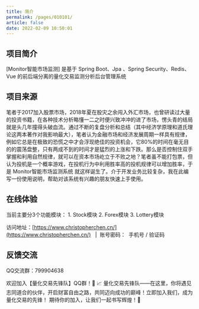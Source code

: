```yaml
---
title: 简介
permalink: /pages/010101/
article: false
date: 2022-02-09 10:50:01
---
```

## 项目简介
<!-- [![star](https://gitee.com/elunez/eladmin/badge/star.svg?theme=white)](https://gitee.com/elunez/eladmin)
[![GitHub stars](https://img.shields.io/github/stars/elunez/eladmin.svg?style=social&label=Stars)](https://github.com/elunez/eladmin)
[![GitHub forks](https://img.shields.io/github/forks/elunez/eladmin.svg?style=social&label=Fork)](https://github.com/elunez/eladmin) -->

[Monitor智能市场监测] 是基于 Spring Boot、Jpa 、Spring Security、Redis、Vue 的前后端分离的量化交易监测分析后台管理系统

<!-- ::: tip 如果项目对你有帮助，可以将本站加入【广告拦截白名单】如果遇到感兴趣的广告，可以点击查看支持下，感谢支持
::: -->

## 项目来源

笔者于2017加入股票市场，2018年夏在股灾之余闯入外汇市场，也曾研读过大量的投资书籍，在各种技术分析略懂一二之时便兴致冲冲的进了市场，愣头青的结局就是头几年撞得头破血流。通过不断的复盘分析和总结（其中经济学原理和道氏理论这两本著作对我影响最大），笔者认为金融市场和经济发展周期一样具有规律，例如它总是在极致的恐慌之中才会浮现绝佳的投资机会，它80%的时间在毫无目的的震荡盘整，只有两成不到的时间才是猛烈的上涨和下跌。那么是否控制住双手掌握和利用自然规律，就可以在资本市场屹立于不败之地？笔者虽不能打包票，但认为投机是一个概率游戏，在投机行为中利用胜率高的投机规律可以增加胜率，于是 Monitor智能市场监测系统 就这样诞生了。介于开发业务比较复杂，我在此编写一份使用说明，帮助对该系统有兴趣的朋友快速上手使用。
 <!-- [点我查看](/pages/010101/#项目源码) -->

## 在线体验
当前主要分3个功能模块：
    1. Stock模块
    2. Forex模块
    3. Lottery模块

访问地址：[https://www.christopherchen.cn/](https://www.christopherchen.cn/) &nbsp;&nbsp;|&nbsp;&nbsp;账号密码：&nbsp;&nbsp;手机号 / 验证码

<!-- ## 项目源码

码云作为国内同步仓库，可解决Github克隆缓慢的问题，两个平台的代码都是同步更新的，按需选择

| 版本           |   Github  |   Gitee  |
|--------------|--- | --- |
| Mybatis-Plus |  [https://github.com/elunez/eladmin-mp](https://github.com/elunez/eladmin-mp)   | [https://gitee.com/elunez/eladmin-mp](https://gitee.com/elunez/eladmin-mp) |
| Spring Data JPA   |  [https://github.com/elunez/eladmin](https://github.com/elunez/eladmin)   |  [https://gitee.com/elunez/eladmin](https://gitee.com/elunez/eladmin)  | -->

## 反馈交流

QQ交流群：799904638

欢迎加入【量化交易先锋队】QQ群！🚀
📈 量化交易先锋队——在这里，你将遇见志同道合的伙伴，开启财富自由之路，共同迈向成功的巅峰！立即加入我们，成为量化交易的先锋！
期待你的加入，让我们一起书写辉煌！🌟
<Vssue :title="$title" />
